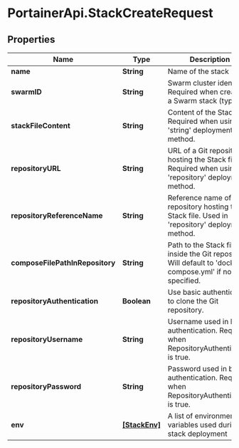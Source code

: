# PortainerApi.StackCreateRequest

## Properties
Name | Type | Description | Notes
------------ | ------------- | ------------- | -------------
**name** | **String** | Name of the stack | 
**swarmID** | **String** | Swarm cluster identifier. Required when creating a Swarm stack (type 1). | [optional] 
**stackFileContent** | **String** | Content of the Stack file. Required when using the &#39;string&#39; deployment method. | [optional] 
**repositoryURL** | **String** | URL of a Git repository hosting the Stack file. Required when using the &#39;repository&#39; deployment method. | [optional] 
**repositoryReferenceName** | **String** | Reference name of a Git repository hosting the Stack file. Used in &#39;repository&#39; deployment method. | [optional] 
**composeFilePathInRepository** | **String** | Path to the Stack file inside the Git repository. Will default to &#39;docker-compose.yml&#39; if not specified. | [optional] 
**repositoryAuthentication** | **Boolean** | Use basic authentication to clone the Git repository. | [optional] 
**repositoryUsername** | **String** | Username used in basic authentication. Required when RepositoryAuthentication is true. | [optional] 
**repositoryPassword** | **String** | Password used in basic authentication. Required when RepositoryAuthentication is true. | [optional] 
**env** | [**[StackEnv]**](StackEnv.md) | A list of environment variables used during stack deployment | [optional] 


